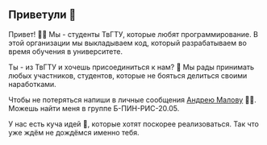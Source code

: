 ## Приветули 👋

Привет! 🙋‍♀️ Мы - студенты ТвГТУ, которые любят программирование.
В этой организации мы выкладываем код, который разрабатываем во время обучения в университете.

Ты - из ТвГТУ и хочешь присоединиться к нам? 🌈 Мы рады принимать любых участников, студентов, которые не бояться делиться своими наработками.

Чтобы не потеряться напиши в личные сообщения [Андрею Малову](https://t.me/andreymlv) 👩‍💻. Можешь найти меня в группе Б-ПИН-РИС-20.05.

У нас есть куча идей 🧙, которые хотят поскорее реализоваться. Так что уже ждём не дождёмся именно тебя.
